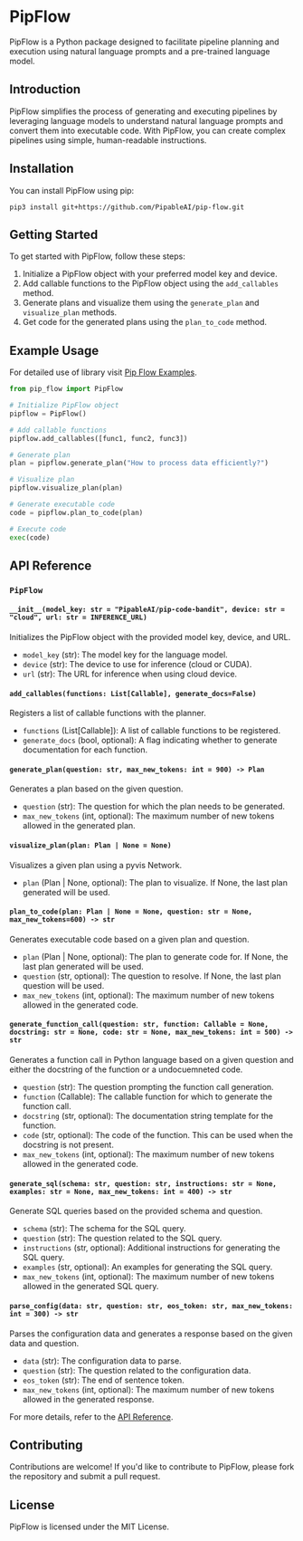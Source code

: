 # PipFlow

PipFlow is a Python package designed to facilitate pipeline planning and execution using natural language prompts and a pre-trained language model.

## Introduction

PipFlow simplifies the process of generating and executing pipelines by leveraging language models to understand natural language prompts and convert them into executable code. With PipFlow, you can create complex pipelines using simple, human-readable instructions.

## Installation

You can install PipFlow using pip:

```
pip3 install git+https://github.com/PipableAI/pip-flow.git
```

## Getting Started

To get started with PipFlow, follow these steps:

1. Initialize a PipFlow object with your preferred model key and device.
2. Add callable functions to the PipFlow object using the `add_callables` method.
3. Generate plans and visualize them using the `generate_plan` and `visualize_plan` methods.
4. Get code for the generated plans using the `plan_to_code` method.

## Example Usage

For detailed use of library visit [Pip Flow Examples](https://colab.research.google.com/drive/10av3SxFf0Psx_IkmZbcUhiVznStV5pVS?usp=sharing).

```python
from pip_flow import PipFlow

# Initialize PipFlow object
pipflow = PipFlow()

# Add callable functions
pipflow.add_callables([func1, func2, func3])

# Generate plan
plan = pipflow.generate_plan("How to process data efficiently?")

# Visualize plan
pipflow.visualize_plan(plan)

# Generate executable code
code = pipflow.plan_to_code(plan)

# Execute code
exec(code)
```

## API Reference

### `PipFlow`

#### `__init__(model_key: str = "PipableAI/pip-code-bandit", device: str = "cloud", url: str = INFERENCE_URL)`

Initializes the PipFlow object with the provided model key, device, and URL.

- `model_key` (str): The model key for the language model.
- `device` (str): The device to use for inference (cloud or CUDA).
- `url` (str): The URL for inference when using cloud device.

#### `add_callables(functions: List[Callable], generate_docs=False)`

Registers a list of callable functions with the planner.

- `functions` (List[Callable]): A list of callable functions to be registered.
- `generate_docs` (bool, optional): A flag indicating whether to generate documentation for each function.

#### `generate_plan(question: str, max_new_tokens: int = 900) -> Plan`

Generates a plan based on the given question.

- `question` (str): The question for which the plan needs to be generated.
- `max_new_tokens` (int, optional): The maximum number of new tokens allowed in the generated plan.

#### `visualize_plan(plan: Plan | None = None)`

Visualizes a given plan using a pyvis Network.

- `plan` (Plan | None, optional): The plan to visualize. If None, the last plan generated will be used.

#### `plan_to_code(plan: Plan | None = None, question: str = None, max_new_tokens=600) -> str`

Generates executable code based on a given plan and question.

- `plan` (Plan | None, optional): The plan to generate code for. If None, the last plan generated will be used.
- `question` (str, optional): The question to resolve. If None, the last plan question will be used.
- `max_new_tokens` (int, optional): The maximum number of new tokens allowed in the generated code.

#### `generate_function_call(question: str, function: Callable = None, docstring: str = None, code: str = None, max_new_tokens: int = 500) -> str`

Generates a function call in Python language based on a given question and either the docstring of the function or a undocuemneted code.

- `question` (str): The question prompting the function call generation.
- `function` (Callable): The callable function for which to generate the function call.
- `docstring` (str, optional): The documentation string template for the function.
- `code` (str, optional): The code of the function. This can be used when the docstring is not present.
- `max_new_tokens` (int, optional): The maximum number of new tokens allowed in the generated code.

#### `generate_sql(schema: str, question: str, instructions: str = None, examples: str = None, max_new_tokens: int = 400) -> str`

Generate SQL queries based on the provided schema and question.

- `schema` (str): The schema for the SQL query.
- `question` (str): The question related to the SQL query.
- `instructions` (str, optional): Additional instructions for generating the SQL query.
- `examples` (str, optional): An examples for generating the SQL query.
- `max_new_tokens` (int, optional): The maximum number of new tokens allowed in the generated SQL query.

#### `parse_config(data: str, question: str, eos_token: str, max_new_tokens: int = 300) -> str`

Parses the configuration data and generates a response based on the given data and question.

- `data` (str): The configuration data to parse.
- `question` (str): The question related to the configuration data.
- `eos_token` (str): The end of sentence token.
- `max_new_tokens` (int, optional): The maximum number of new tokens allowed in the generated response.

For more details, refer to the [API Reference](#api-reference).

## Contributing

Contributions are welcome! If you'd like to contribute to PipFlow, please fork the repository and submit a pull request.

## License

PipFlow is licensed under the MIT License.